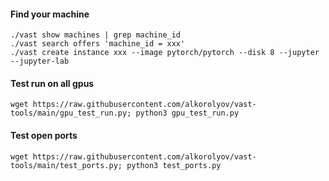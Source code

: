 #### Find your machine
```
./vast show machines | grep machine_id
./vast search offers 'machine_id = xxx'
./vast create instance xxx --image pytorch/pytorch --disk 8 --jupyter --jupyter-lab
```

#### Test run on all gpus
```wget https://raw.githubusercontent.com/alkorolyov/vast-tools/main/gpu_test_run.py; python3 gpu_test_run.py```

#### Test open ports
```wget https://raw.githubusercontent.com/alkorolyov/vast-tools/main/test_ports.py; python3 test_ports.py```


